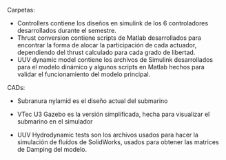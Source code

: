 Carpetas:
- Controllers contiene los diseños en simulink de los 6 controladores desarrollados durante el semestre.
- Thrust conversion contiene scripts de Matlab desarrollados para encontrar la forma de alocar la participación de cada
  actuador, dependiendo del thrust calculado para cada grado de libertad.
- UUV dynamic model contiene los archivos de Simulink desarrollados para el modelo dinámico y algunos scripts en Matlab
  hechos para validar el funcionamiento del modelo principal.

CADs:
- Subranura nylamid es el diseño actual del submarino
- VTec U3 Gazebo es la versión simplificada, hecha para visualizar el submarino en el simulador


- UUV Hydrodynamic tests son los archivos usados para hacer la simulación de fluídos de SolidWorks, usados para obtener
  las matrices de Damping del modelo.